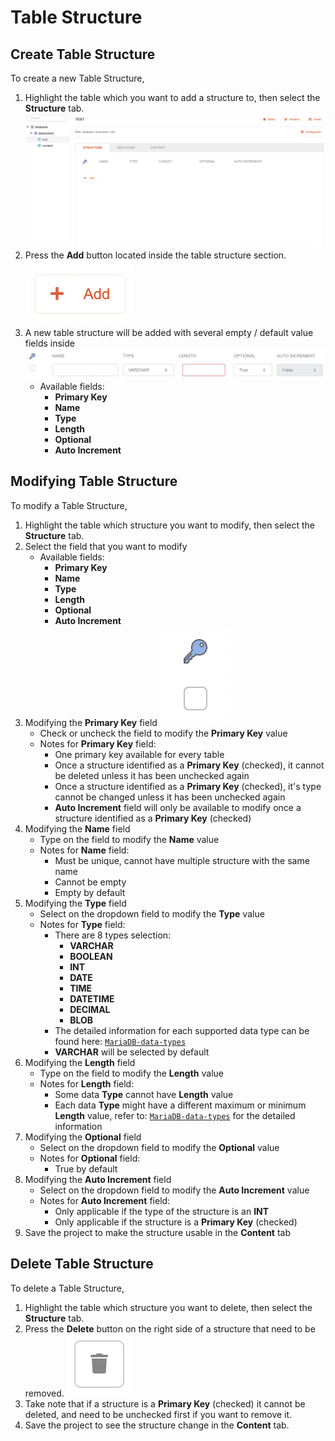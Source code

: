 # Table Structure

## Create Table Structure

To create a new Table Structure,

1. Highlight the table which you want to add a structure to, then select the **Structure** tab.
   ![](./Table-structure-tab.png)
2. Press the **Add** button located inside the table structure section.
   ![](./Table-structure-add-button.png)
3. A new table structure will be added with several empty / default value fields inside
   ![](./Table-structure-fields.png)
   * Available fields:
      * **Primary Key**
      * **Name**
      * **Type**
      * **Length**
      * **Optional**
      * **Auto Increment**

## Modifying Table Structure

To modify a Table Structure,

1. Highlight the table which structure you want to modify, then select the **Structure** tab.
2. Select the field that you want to modify
   * Available fields:
      * **Primary Key**
      * **Name**
      * **Type**
      * **Length**
      * **Optional**
      * **Auto Increment**
3. Modifying the **Primary Key** field
   ![](./Table-structure-primary-key.png)
   * Check or uncheck the field to modify the **Primary Key** value
   * Notes for **Primary Key** field:
      * One primary key available for every table
      * Once a structure identified as a **Primary Key** (checked), it cannot be deleted unless it has been unchecked again
      * Once a structure identified as a **Primary Key** (checked), it's type cannot be changed unless it has been unchecked again
      * **Auto Increment** field will only be available to modify once a structure identified as a **Primary Key** (checked)
4. Modifying the **Name** field
   * Type on the field to modify the **Name** value
   * Notes for **Name** field:
      * Must be unique, cannot have multiple structure with the same name
      * Cannot be empty
      * Empty by default
5. Modifying the **Type** field
   * Select on the dropdown field to modify the **Type** value
   * Notes for **Type** field:
      * There are 8 types selection:
         * **VARCHAR**
         * **BOOLEAN**
         * **INT**
         * **DATE**
         * **TIME**
         * **DATETIME**
         * **DECIMAL**
         * **BLOB**
      * The detailed information for each supported data type can be found here: [`MariaDB-data-types`](https://mariadb.com/kb/en/data-types/)
      * **VARCHAR** will be selected by default
6. Modifying the **Length** field
   * Type on the field to modify the **Length** value
   * Notes for **Length** field:
      * Some data **Type** cannot have **Length** value
      * Each data **Type** might have a different maximum or minimum **Length** value, refer to: [`MariaDB-data-types`](https://mariadb.com/kb/en/data-types/) for the detailed information
7. Modifying the **Optional** field
   * Select on the dropdown field to modify the **Optional** value
   * Notes for **Optional** field:
      * True by default
8. Modifying the **Auto Increment** field
   * Select on the dropdown field to modify the **Auto Increment** value
   * Notes for **Auto Increment** field:
      * Only applicable if the type of the structure is an **INT**
      * Only applicable if the structure is a **Primary Key** (checked)
9. Save the project to make the structure usable in the **Content** tab

## Delete Table Structure

To delete a Table Structure,

1. Highlight the table which structure you want to delete, then select the **Structure** tab.
2. Press the **Delete** button on the right side of a structure that need to be removed.
   ![](./Table-structure-delete-button.png)
3. Take note that if a structure is a  **Primary Key** (checked) it cannot be deleted, and need to be unchecked first if you want to remove it.
4. Save the project to see the structure change in the **Content** tab.
